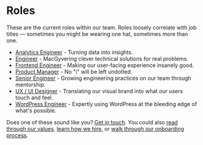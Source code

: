 # Roles

These are the current roles within our team. Roles loosely correlate with job titles — sometimes you might be wearing one hat, sometimes more than one.

* [Analytics Engineer](https://github.com/fusioneng/tech-docs/blob/master/roles/analytics-engineer.md) - Turning data into insights.
* [Engineer](https://github.com/fusioneng/tech-docs/blob/master/roles/engineer.md) - MacGyvering clever technical solutions for real problems.
* [Frontend Engineer](https://github.com/fusioneng/tech-docs/blob/master/roles/frontend-engineer.md) - Making our user-facing experience insanely good.
* [Product Manager](https://github.com/fusioneng/tech-docs/blob/master/roles/product-manager.md) - No "i" will be left undotted.
* [Senior Engineer](https://github.com/fusioneng/tech-docs/blob/master/roles/senior-engineer.md) - Growing engineering practices on our team through mentorship.
* [UX / UI Designer](https://github.com/fusioneng/tech-docs/blob/master/roles/ux-ui-designer.md) - Translating our visual brand into what our users touch and feel.
* [WordPress Engineer](https://github.com/fusioneng/tech-docs/blob/master/roles/wordpress-engineer.md) - Expertly using WordPress at the bleeding edge of what's possible.

Does one of these sound like you? [Get in touch](mailto:tech-jobs@fusion.net). You could also [read through our values](https://github.com/fusioneng/tech-docs/blob/master/team-culture/values.md), [learn how we hire](https://github.com/fusioneng/tech-docs/blob/master/team-culture/how-we-hire.md), or [walk through our onboarding process](https://github.com/fusioneng/tech-docs/blob/master/team-culture/onboarding.md).
